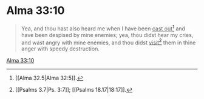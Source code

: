 # Alma 33:10

> Yea, and thou hast also heard me when I have been <u>cast out</u>[^a] and have been despised by mine enemies; yea, thou didst hear my cries, and wast angry with mine enemies, and thou didst <u>visit</u>[^b] them in thine anger with speedy destruction.

[Alma 33:10](https://www.churchofjesuschrist.org/study/scriptures/bofm/alma/33?lang=eng&id=p10#p10)


[^a]: [[Alma 32.5|Alma 32:5]].  
[^b]: [[Psalms 3.7|Ps. 3:7]]; [[Psalms 18.17|18:17]].  

